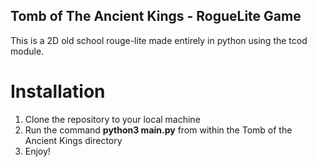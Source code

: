 ## Tomb of The Ancient Kings - RogueLite Game

This is a 2D old school rouge-lite made entirely in python using the tcod module.

# Installation

1. Clone the repository to your local machine
2. Run the command **python3 main.py** from within the Tomb of the Ancient Kings directory
3. Enjoy!
